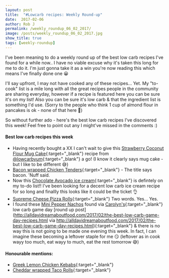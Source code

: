```yaml
---
layout: post
title:  "#Lowcarb recipes: Weekly Round-up"
date:  2017-02-06
author: Rob J
permalink: /weekly_roundup_06_02_2017/
image: /posts/weekly_roundup_06_02_2017.jpg
show_title: true
tags: [weekly-roundup]
---
```

I've been meaning to do a weekly round up of the best low carb recipes I've found for a while now.. I have no viable excuse why it's taken this long for me to do it.  I'm just gonna take it as a win you're now reading this which means I've finally done one 😀

I'll say upfront, I may not have cooked any of these recipes... Yet.  My "to-cook" list is a mile long with all the great recipes people in the community are sharing everyday, however if a recipe is featured here you can be sure it's on my list!  Also you can be sure it's low carb & that the ingredient list is something I'd use.  (Sorry to the people who think 1 cup of almond flour in pancakes is ok - none of that here :see_no_evil:)

So without further ado - here's the best low carb recipes I've discovered this week!  Feel free to point out any I might've missed in the comments :)

#### Best low carb recipes this week
* Having recently bought a XX I can't wait to give this  [Strawberry Coconut Flour Mug Cake](http://lowcarbyum.com/strawberry-coconut-flour-mug-cake-paleo/){:target="_blank"} recipe from [@lowcarbyum](https://twitter.com/lowcarbyum){:target="_blank"} a go!  (I know it clearly says mug cake - but I like to be different 😅)
* [Bacon wrapped Chicken Tenders](http://lowcarbyum.com/oven-baked-bacon-wrapped-chicken-tenders/){:target="_blank"} - The title says bacon.  'Nuff said.
* Now this [Chocolate Avocado ice cream](http://sugarfreelondoner.com/low-carb-chocolate-avocado-ice-cream/){:target="_blank"} is defintely on my to-do list!!  I've been looking for a decent low carb ice cream recipe for so long and finallly this looks like it could be the ticket 👌
* [Supreme Cheese Pizza Rolls](http://www.wickedstuffed.com/keto-recipes/supreme-cheese-pizza-rolls-keto-low-carb/){:target="_blank"}  Two words.  Yes...  Yes.
* I found these [Mini Pepper Nachos](https://asweetlife.org/mini-pepper-nachos/) found via [Carolyn's](http://twitter.com/dreamaboutfood){:target="_blank"} low carb game day  [round up post](http://alldayidreamaboutfood.com/2017/02/the-best-low-carb-game-day-recipes.html via http://alldayidreamaboutfood.com/2017/02/the-best-low-carb-game-day-recipes.html){:target="_blank"} & there is no way this is not going to be made one evening this week.  In fact, I can imagine these becoming a leftover staple for me 😏   (leftover as in cook wayy too much, eat wayy to much, eat the rest tomorrow 😅)

#### Honourable mentions:
* [Greek Lemon Chicken Kebabs](http://www.asaucykitchen.com/greek-lemon-chicken-kebabs/){:target="_blank"}
* [Cheddar wrapped Taco Rolls](http://www.wickedstuffed.com/keto-recipes/cheddar-wrapped-taco-rolls-keto-grain-free/){:target="_blank"}
